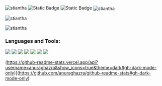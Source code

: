 <img src="https://komarev.com/ghpvc/?username=stiantha&label=Profile%20views&color=145369&style=for-the-badge" alt="stiantha" />
<img alt="Static Badge" src="https://img.shields.io/badge/Currently_learning-Astro-orange%22?style=for-the-badge&color=teal">
<img alt="Static Badge" src="https://img.shields.io/badge/Next_on_the_chopping_block-Web%20Database-blue%22?style=for-the-badge&color=blue">
<pa lign="center"><img align="center" src="https://github-readme-stats.vercel.app/api/top-langs?username=stiantha&show_icons=true&locale=en&layout=compact&theme=dark#gh-dark-mode-only" alt="stiantha" /></p>
<p><img align="center" src="https://github-readme-stats.vercel.app/api?username=stiantha&show_icons=true&theme=dark#gh-dark-mode-only&locale=en" alt="stiantha" /></p>
<p><img align="center" src="https://github-readme-streak-stats.herokuapp.com/?user=stiantha&theme=dark#gh-dark-mode-only" alt="stiantha" /></p>
<h3 align="left">Languages and Tools:</h3>
<p>
<a href="https://www.figma.com/@stiantha"><img src="https://img.shields.io/badge/figma-purple?style=for-the-badge&logo=figma&logoColor=ffffff"/></a>
<img src="https://img.shields.io/badge/HTML-FF8C00?style=for-the-badge&logo=HTML5&logoColor=ffffff"/> 
<img src="https://img.shields.io/badge/css-1E90FF?style=for-the-badge&logo=css3&logoColor=ffffff"/> 
<img src="https://img.shields.io/badge/javascript-FFD700?style=for-the-badge&logo=javascript&logoColor=A0522D"/>
<img src="https://img.shields.io/badge/sass-DA70D6?style=for-the-badge&logo=sass&logoColor=ffffff"/> 
<img src="https://img.shields.io/badge/astro-454545?style=for-the-badge&logo=astro&logoColor=40E0D0"/>
<img src="https://img.shields.io/badge/python-black?style=for-the-badge&logo=python&logoColor=yellow"/> </p>

(https://github-readme-stats.vercel.app/api?username=anuraghazra&show_icons=true&theme=dark#gh-dark-mode-only)](https://github.com/anuraghazra/github-readme-stats#gh-dark-mode-only)





